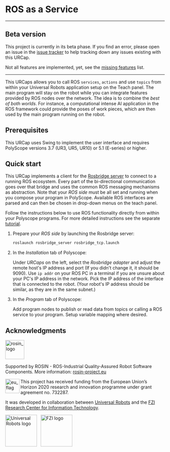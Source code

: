 # ROS as a Service

---
## Beta version

This project is currently in its beta phase. If you find an error, please open an issue in the
[issue tracker](https://github.com/UniversalRobots/Universal_Robots_ROS_as_a_Service_URCap/issues)
to help tracking down any issues existing with this URCap.

Not all features are implemented, yet, see the [missing features](doc/missing_features.md) list.

---

This URCaps allows you to call ROS `services`, `actions` and use `topics`
from within your Universal Robots application setup on the Teach panel. The main program will stay on the robot while
you can integrate features provided by ROS nodes over the network.
The idea is to combine the _best of both worlds_.
For instance, a computational intense AI application in the ROS
framework could provide the poses of work pieces, which are then used by the
main program running on the robot.

## Prerequisites
This URCap uses Swing to implement the user interface and requires
PolyScope versions 3.7 (UR3, UR5, UR10) or 5.1 (E-series) or higher.


## Quick start
This URCap implements a client for the [Rosbridge server](http://wiki.ros.org/rosbridge_server) to
connect to a running ROS ecosystem.
Every part of the bi-directional communication goes over that bridge and uses
the common ROS messaging mechanisms as abstraction.
Note that your _ROS side_ must be all set and running when you compose your program in
PolyScope. Available ROS interfaces are parsed and can then be chosen in drop-down menus on the teach panel.

Follow the instructions below to use ROS functionality directly from within
your Polyscope programs. For more detailed instructions see the separate
[tutorial](doc/tutorial.md).


1. Prepare your _ROS side_ by launching the Rosbridge server:
    ```bash
    roslaunch rosbridge_server rosbridge_tcp.launch
    ```
 
1. In the _Installation_ tab of Polyscope:

   Under _URCaps_ on the left, select the _Rosbridge adapter_ and adjust the remote host's IP address and port (If you didn't change it, it should be 9090).
   Use `ip addr` on your ROS PC in a terminal if you are unsure about your PC's IP address in the network. Pick the IP address
   of the interface that is connected to the robot. (Your robot's IP address should be similar, as they are in the same subnet.)

1. In the _Program_ tab of Polyscope:

   Add program nodes to publish or read data from topics or calling a ROS service to your program.
   Setup variable mapping where desired.

## Acknowledgments
<!--
    ROSIN acknowledgement from the ROSIN press kit
    @ https://github.com/rosin-project/press_kit
-->

<a href="http://rosin-project.eu">
  <img src="http://rosin-project.eu/wp-content/uploads/rosin_ack_logo_wide.png"
       alt="rosin_logo" height="60" >
</a>

Supported by ROSIN - ROS-Industrial Quality-Assured Robot Software Components.
More information: <a href="http://rosin-project.eu">rosin-project.eu</a>

<img src="http://rosin-project.eu/wp-content/uploads/rosin_eu_flag.jpg"
     alt="eu_flag" height="45" align="left" >

This project has received funding from the European Union’s Horizon 2020
research and innovation programme under grant agreement no. 732287.

It was developed in collaboration between [Universal Robots](https://www.universal-robots.com/) and
the [FZI Research Center for Information Technology](https://www.fzi.de).

<img height="100" alt="Universal Robots logo" src="doc/resources/ur_logo.jpg">  &nbsp;  <img height="100" alt="FZI logo" src="doc/resources/fzi-logo_transparenz.png">
